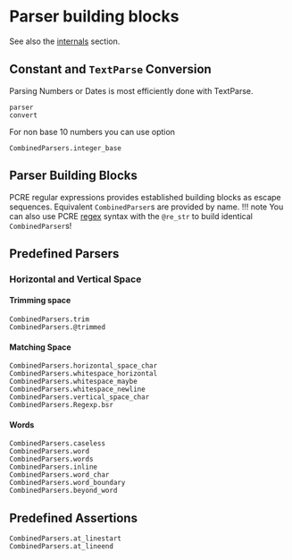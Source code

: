 # Parser building blocks
See also the [internals](internals.md) section.

## Constant and `TextParse` Conversion
Parsing Numbers or Dates is most efficiently done with TextParse.

```@docs
parser
convert
```

For non base 10 numbers you can use option
```@docs
CombinedParsers.integer_base
```
	

## Parser Building Blocks
PCRE regular expressions provides established building blocks as escape sequences.
Equivalent `CombinedParser`s are provided by name.
!!! note 
    You can also use PCRE [regex](regexp.md) syntax with the `@re_str` 
    to build identical `CombinedParser`s!

## Predefined Parsers
### Horizontal and Vertical Space

#### Trimming space
```@docs
CombinedParsers.trim
CombinedParsers.@trimmed
```

#### Matching Space
```@docs
CombinedParsers.horizontal_space_char
CombinedParsers.whitespace_horizontal
CombinedParsers.whitespace_maybe
CombinedParsers.whitespace_newline
CombinedParsers.vertical_space_char
CombinedParsers.Regexp.bsr
```

#### Words
```@docs
CombinedParsers.caseless
CombinedParsers.word
CombinedParsers.words
CombinedParsers.inline
CombinedParsers.word_char
CombinedParsers.word_boundary
CombinedParsers.beyond_word
```

## Predefined Assertions
```@docs
CombinedParsers.at_linestart
CombinedParsers.at_lineend
```

